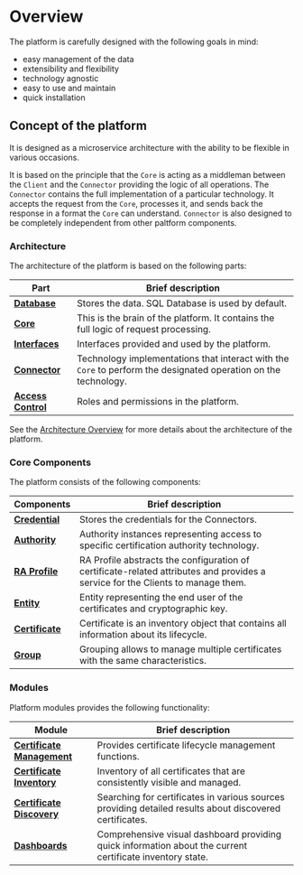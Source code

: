 # Overview

The platform is carefully designed with the following goals in mind:

- easy management of the data
- extensibility and flexibility
- technology agnostic
- easy to use and maintain
- quick installation

## Concept of the platform

It is designed as a microservice architecture with the ability to be flexible in various occasions.

It is based on the principle that the `Core` is acting as a middleman between the `Client` and the `Connector` providing the logic of all operations. The `Connector` contains the full implementation of a particular technology. It accepts the request from the `Core`, processes it, and sends back the response in a format the `Core` can understand. `Connector` is also designed to be completely independent from other paltform components.

### Architecture

The architecture of the platform is based on the following parts:

| Part                                     | Brief description                                                                                                               |
| ---------------------------------------------- | ------------------------------------------------------------------------------------------------------------------------------- |
| **[Database](architecture/database)**          | Stores the data. SQL Database is used by default.                                                                               |
| **[Core](architecture/core)**                  | This is the brain of the platform. It contains the full logic of request processing.                                               |
| **[Interfaces](architecture/interfaces)**      | Interfaces provided and used by the platform.                                                                                       |
| **[Connector](architecture/connector)**        | Technology implementations that interact with the `Core` to perform the designated operation on the technology.    |
| **[Access Control](architecture/access-control)** | Roles and permissions in the platform.                                                                                      |

See the [Architecture Overview](architecture/overview) for more details about the architecture of the platform.

### Core Components

The platform consists of the following components:

| Components                                     | Brief description                                                                                                               |
| ---------------------------------------------- | ------------------------------------------------------------------------------------------------------------------------------- |
| **[Credential](core-components/credential)**   | Stores the credentials for the Connectors.                                                                                      |
| **[Authority](core-components/authority)**     | Authority instances representing access to specific certification authority technology.                                         |
| **[RA Profile](core-components/ra-profile)**   | RA Profile abstracts the configuration of certificate-related attributes and provides a service for the Clients to manage them. | |
| **[Entity](core-components/entity)**           | Entity representing the end user of the certificates and cryptographic key.                                                     |
| **[Certificate](core-components/certificate)** | Certificate is an inventory object that contains all information about its lifecycle.                                           |
| **[Group](core-components/group)**             | Grouping allows to manage multiple certificates with the same characteristics.                                                  |

### Modules

Platform modules provides the following functionality:

| Module | Brief description |
| ------ | ----------------- |
| **[Certificate Management](modules/certificate-management)** | Provides certificate lifecycle management functions. |
| **[Certificate Inventory](modules/certificate-inventory)** | Inventory of all certificates that are consistently visible and managed. |
| **[Certificate Discovery](modules/certificate-discovery)** | Searching for certificates in various sources providing detailed results about discovered certificates. |
| **[Dashboards](modules/dashboards)** | Comprehensive visual dashboard providing quick information about the current certificate inventory state. |